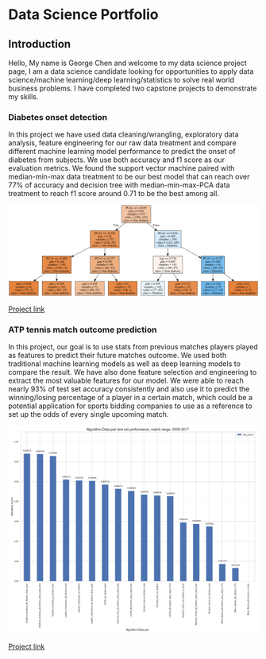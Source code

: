 # Data Science Portfolio

## Introduction
Hello, My name is George Chen and welcome to my data science project page, I am a data science candidate looking for opportunities to apply data science/machine learning/deep learning/statistics to solve real world business problems. I have completed two capstone projects to demonstrate my skills.

### Diabetes onset detection
In this project we have used data cleaning/wrangling, exploratory data analysis, feature engineering for our raw data treatment and compare different machine learning model performance to predict the onset of diabetes from subjects. We use both accuracy and f1 score as our evaluation metrics. We found the support vector machine paired with median-min-max data treatment to be our best model that can reach over 77% of accuracy and decision tree with median-min-max-PCA data treatment to reach f1 score around 0.71 to be the best among all.

![Image1](https://raw.githubusercontent.com/george1577/Thinkful_Data_Science/master/Capstone%20project/Capstone%20project%201/Images/Decision_tree_visualization.png)

[Project link](https://github.com/george1577/Thinkful_Data_Science/tree/master/Capstone%20project/Capstone%20project%201)

### ATP tennis match outcome prediction
In this project, our goal is to use stats from previous matches players played as features to predict their future matches outcome. We used both traditional machine learning models as well as deep learning models to compare the result. We have also done feature selection and engineering to extract the most valuable features for our model. We were able to reach nearly 93% of test set accuracy consistently and also use it to predict the winning/losing percentage of a player in a certain match, which could be a potential application for sports bidding companies to use as a reference to set up the odds of every single upcoming match.

![Image2](https://raw.githubusercontent.com/george1577/Thinkful_Data_Science/master/Capstone%20project/Capstone%20project%202/Images/test_score.png)

[Project link](https://github.com/george1577/Thinkful_Data_Science/tree/master/Capstone%20project/Capstone%20project%202)














